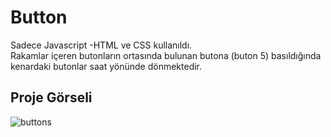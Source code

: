 # Button
Sadece Javascript -HTML  ve CSS kullanıldı.<br/>
Rakamlar içeren butonların ortasında bulunan butona (buton 5) basıldığında kenardaki butonlar saat yönünde dönmektedir.
## Proje Görseli
![buttons](https://user-images.githubusercontent.com/85495654/157880558-2b5f9f0b-c630-4674-bd37-0cc77a64f558.png)
